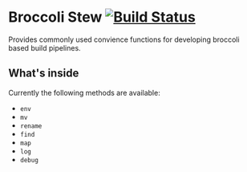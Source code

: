 # Broccoli Stew [![Build Status](https://travis-ci.org/stefanpenner/broccoli-stew.svg)](https://travis-ci.org/stefanpenner/broccoli-stew)

Provides commonly used convience functions for developing broccoli based build pipelines.

## What's inside

Currently the following methods are available:

- `env`
- `mv`
- `rename`
- `find`
- `map`
- `log`
- `debug`
